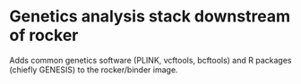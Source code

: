 # Genetics analysis stack downstream of rocker

Adds common genetics software (PLINK, vcftools, bcftools) and R packages
(chiefly GENESIS) to the rocker/binder image.
